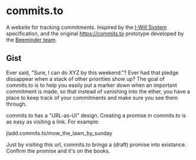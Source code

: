 # commits.to

A website for tracking commitments. Inspired by the [I-Will System](https://doc.beeminder.com/willspec) specification, and the original https://commits.to prototype developed by the [Beeminder team](https://www.beeminder.com/).

## Gist

Ever said, "Sure, I can do XYZ by this weekend."? Ever had that pledge dissappear when a stack of other priorities show up? The goal of commits.to is to help you easily put a marker down when an important commitment is made, so that instead of vanishing into the ether, you have a place to keep track of your commitments and make sure you see them through.

commits.to has a "URL-as-UI" design. Creating a promise in commits.to is as easy as visiting a link. For example:

jladd.commits.to/mow_the_lawn_by_sunday

Just by visiting this url, commits.to brings a (draft) promise into existance. Confirm the promise and it's on the books.
